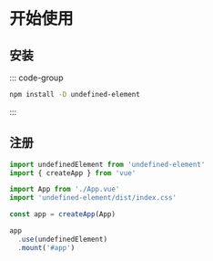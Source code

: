 # 开始使用

## 安装

::: code-group
  ```bash [npm]
  npm install -D undefined-element
  ```
:::

## 注册

```js
import undefinedElement from 'undefined-element'
import { createApp } from 'vue'

import App from './App.vue'
import 'undefined-element/dist/index.css'

const app = createApp(App)

app
  .use(undefinedElement)
  .mount('#app')
```